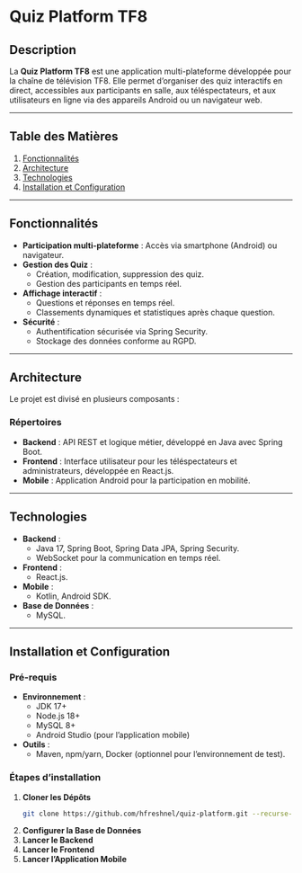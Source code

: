 # **Quiz Platform TF8**

## **Description**
La **Quiz Platform TF8** est une application multi-plateforme développée pour la chaîne de télévision TF8. Elle permet d’organiser des quiz interactifs en direct, accessibles aux participants en salle, aux téléspectateurs, et aux utilisateurs en ligne via des appareils Android ou un navigateur web.

---

## **Table des Matières**
1. [Fonctionnalités](#fonctionnalités)
2. [Architecture](#architecture)
3. [Technologies](#technologies)
4. [Installation et Configuration](#installation-et-configuration)

---

## **Fonctionnalités**
- **Participation multi-plateforme** : Accès via smartphone (Android) ou navigateur.
- **Gestion des Quiz** :
  - Création, modification, suppression des quiz.
  - Gestion des participants en temps réel.
- **Affichage interactif** :
  - Questions et réponses en temps réel.
  - Classements dynamiques et statistiques après chaque question.
- **Sécurité** :
  - Authentification sécurisée via Spring Security.
  - Stockage des données conforme au RGPD.

---

## **Architecture**
Le projet est divisé en plusieurs composants :

### **Répertoires**
- **Backend** : API REST et logique métier, développé en Java avec Spring Boot.
- **Frontend** : Interface utilisateur pour les téléspectateurs et administrateurs, développée en React.js.
- **Mobile** : Application Android pour la participation en mobilité.

---

## **Technologies**
- **Backend** :
  - Java 17, Spring Boot, Spring Data JPA, Spring Security.
  - WebSocket pour la communication en temps réel.
- **Frontend** :
  - React.js.
- **Mobile** :
  - Kotlin, Android SDK.
- **Base de Données** :
  - MySQL.

---

## **Installation et Configuration**

### **Pré-requis**
- **Environnement** :
  - JDK 17+
  - Node.js 18+
  - MySQL 8+
  - Android Studio (pour l’application mobile)
- **Outils** :
  - Maven, npm/yarn, Docker (optionnel pour l’environnement de test).

### **Étapes d’installation**

1. **Cloner les Dépôts**
   ```bash
   git clone https://github.com/hfreshnel/quiz-platform.git --recurse-submodules
2. **Configurer la Base de Données**
3. **Lancer le Backend**
4. **Lancer le Frontend**
5. **Lancer l’Application Mobile**